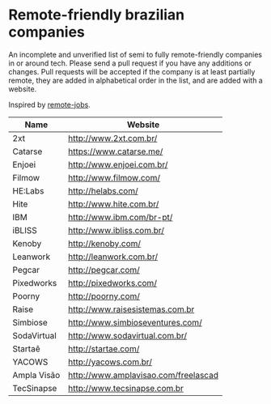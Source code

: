 # Remote-friendly brazilian companies

An incomplete and unverified list of semi to fully remote-friendly companies in or around tech. Please send a pull request if you have any additions or changes. Pull requests will be accepted if the company is at least partially remote, they are added in alphabetical order in the list, and are added with a website.

Inspired by [remote-jobs](https://github.com/jessicard/remote-jobs).

Name | Website
------------ | -------
2xt | http://www.2xt.com.br/
Catarse | https://www.catarse.me/
Enjoei | http://www.enjoei.com.br/
Filmow | http://www.filmow.com/
HE:Labs | http://helabs.com/
Hite | http://www.hite.com.br/
IBM | http://www.ibm.com/br-pt/
iBLISS | http://www.ibliss.com.br/
Kenoby | http://kenoby.com/
Leanwork | http://leanwork.com.br/
Pegcar | http://pegcar.com/
Pixedworks | http://pixedworks.com/
Poorny | http://poorny.com/
Raise | http://www.raisesistemas.com.br
Simbiose | http://www.simbioseventures.com/
SodaVirtual | http://www.sodavirtual.com.br/
Startaê | http://startae.com/
YACOWS | http://yacows.com.br/  
Ampla Visão | http://www.amplavisao.com/freelascad
TecSinapse | http://www.tecsinapse.com.br
